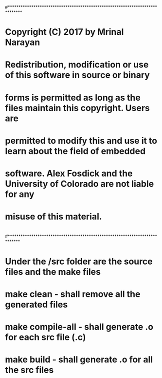 #******************************************************************************
# Copyright (C) 2017 by Mrinal Narayan
#
# Redistribution, modification or use of this software in source or binary
# forms is permitted as long as the files maintain this copyright. Users are 
# permitted to modify this and use it to learn about the field of embedded
# software. Alex Fosdick and the University of Colorado are not liable for any
# misuse of this material. 
#
#*****************************************************************************

# Under the /src folder are the source files and the make files

# make clean - shall remove all the generated files

# make compile-all - shall generate .o for each src file (.c)

# make build - shall generate .o for all the src files
